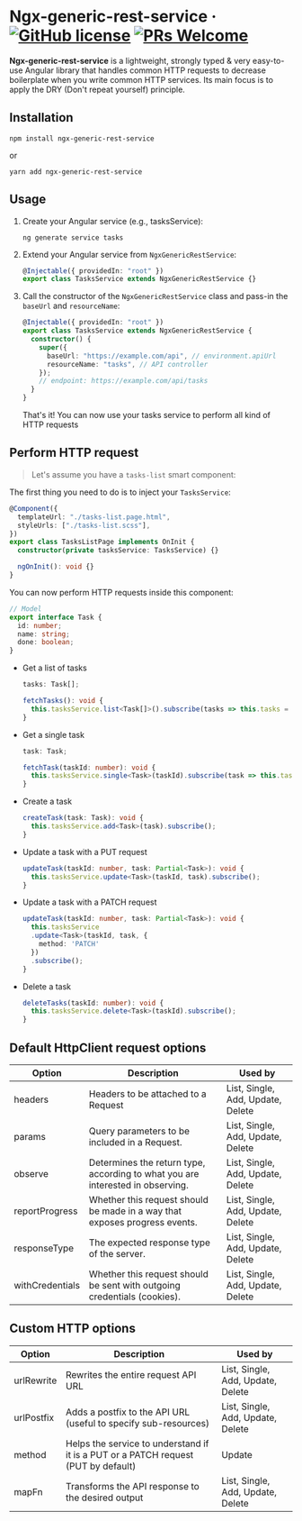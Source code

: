 # Ngx-generic-rest-service &middot; [![GitHub license](https://img.shields.io/badge/license-MIT-blue.svg)](https://github.com/juanmesa2097/ngx-generic-rest-service/blob/main/LICENSE) [![PRs Welcome](https://img.shields.io/badge/PRs-welcome-brightgreen.svg)](https://github.com/juanmesa2097/ngx-generic-rest-service/blob/main/CONTRIBUTING.md)

**Ngx-generic-rest-service** is a lightweight, strongly typed & very easy-to-use Angular library that handles common HTTP requests to decrease boilerplate when you write common HTTP services. Its main focus is to apply the DRY (Don't repeat yourself) principle.

## Installation

```consola
npm install ngx-generic-rest-service
```

or

```consola
yarn add ngx-generic-rest-service
```

## Usage

1. Create your Angular service (e.g., tasksService):

   ```consola
   ng generate service tasks
   ```

2. Extend your Angular service from `NgxGenericRestService`:
   ```ts
   @Injectable({ providedIn: "root" })
   export class TasksService extends NgxGenericRestService {}
   ```
3. Call the constructor of the `NgxGenericRestService` class and pass-in the `baseUrl` and `resourceName`:
   ```ts
   @Injectable({ providedIn: "root" })
   export class TasksService extends NgxGenericRestService {
     constructor() {
       super({
         baseUrl: "https://example.com/api", // environment.apiUrl
         resourceName: "tasks", // API controller
       });
       // endpoint: https://example.com/api/tasks
     }
   }
   ```
   That's it! You can now use your tasks service to perform all kind of HTTP requests

## Perform HTTP request

> Let's assume you have a `tasks-list` smart component:

The first thing you need to do is to inject your `TasksService`:

```ts
@Component({
  templateUrl: "./tasks-list.page.html",
  styleUrls: ["./tasks-list.scss"],
})
export class TasksListPage implements OnInit {
  constructor(private tasksService: TasksService) {}

  ngOnInit(): void {}
}
```

You can now perform HTTP requests inside this component:

```ts
// Model
export interface Task {
  id: number;
  name: string;
  done: boolean;
}
```

- Get a list of tasks

  ```ts
  tasks: Task[];

  fetchTasks(): void {
    this.tasksService.list<Task[]>().subscribe(tasks => this.tasks = tasks);
  }
  ```

- Get a single task

  ```ts
  task: Task;

  fetchTask(taskId: number): void {
    this.tasksService.single<Task>(taskId).subscribe(task => this.task = task);
  }
  ```

- Create a task
  ```ts
  createTask(task: Task): void {
    this.tasksService.add<Task>(task).subscribe();
  }
  ```
- Update a task with a PUT request
  ```ts
  updateTask(taskId: number, task: Partial<Task>): void {
    this.tasksService.update<Task>(taskId, task).subscribe();
  }
  ```
- Update a task with a PATCH request
  ```ts
  updateTask(taskId: number, task: Partial<Task>): void {
    this.tasksService
  	.update<Task>(taskId, task, {
  	  method: 'PATCH'
  	})
  	.subscribe();
  }
  ```
- Delete a task
  ```ts
  deleteTasks(taskId: number): void {
    this.tasksService.delete<Task>(taskId).subscribe();
  }
  ```

## Default HttpClient request options

| Option          | Description                                                                    | Used by                           |
| --------------- | ------------------------------------------------------------------------------ | --------------------------------- |
| headers         | Headers to be attached to a Request                                            | List, Single, Add, Update, Delete |
| params          | Query parameters to be included in a Request.                                  | List, Single, Add, Update, Delete |
| observe         | Determines the return type, according to what you are interested in observing. | List, Single, Add, Update, Delete |
| reportProgress  | Whether this request should be made in a way that exposes progress events.     | List, Single, Add, Update, Delete |
| responseType    | The expected response type of the server.                                      | List, Single, Add, Update, Delete |
| withCredentials | Whether this request should be sent with outgoing credentials (cookies).       | List, Single, Add, Update, Delete |

## Custom HTTP options

| Option     | Description                                                                        | Used by                           |
| ---------- | ---------------------------------------------------------------------------------- | --------------------------------- |
| urlRewrite | Rewrites the entire request API URL                                                | List, Single, Add, Update, Delete |
| urlPostfix | Adds a postfix to the API URL (useful to specify sub-resources)                    | List, Single, Add, Update, Delete |
| method     | Helps the service to understand if it is a PUT or a PATCH request (PUT by default) | Update                            |
| mapFn      | Transforms the API response to the desired output                                  | List, Single, Add, Update, Delete |
